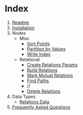 # Index

1. [Readme](Readme.md)
1. [Installation](Installation.md)
1. Nodes
    - Misc
        - [Sort Points](PCGExSortPoints.md)
        - [Partition by Values](PCGExPartitionByValues.md)
        - [Write Index](PCGExWriteIndex.md)
    - Relational
        - [Create Relations Params](PCGExCreateRelationsParams.md)
        - [Build Relations](PCGExBuildRelations.md)
        - [Mark Mutual Relations](PCGExMarkMutualRelations.md)
        - [Find Paths](PCGExFindPaths.md)
        - //
        - [Delete Relations](PCGExDeleteRelations.md)
1. Data Types
    - [Relations Data](PCGExRelationsData.md)
1. [Frequently Asked Questions](FAQ.md)